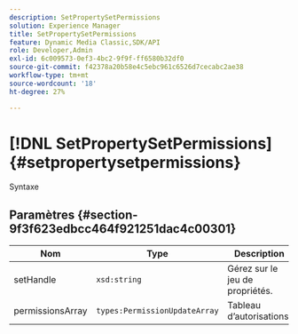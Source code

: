 ```yaml
---
description: SetPropertySetPermissions
solution: Experience Manager
title: SetPropertySetPermissions
feature: Dynamic Media Classic,SDK/API
role: Developer,Admin
exl-id: 6c009573-0ef3-4bc2-9f9f-ff6580b32df0
source-git-commit: f42378a20b58e4c5ebc961c6526d7cecabc2ae38
workflow-type: tm+mt
source-wordcount: '18'
ht-degree: 27%

---
```


# [!DNL SetPropertySetPermissions]{#setpropertysetpermissions}

Syntaxe

## Paramètres {#section-9f3f623edbcc464f921251dac4c00301}

| Nom | Type | Description |
|---|---|---|
| setHandle | `xsd:string` | Gérez sur le jeu de propriétés. |
| permissionsArray | `types:PermissionUpdateArray` | Tableau d’autorisations. |
